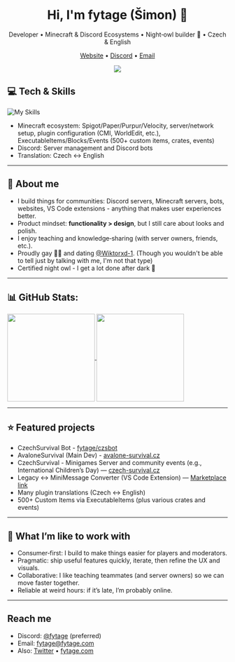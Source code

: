 <h1 align="center">Hi, I'm <strong>fytage</strong> (Šimon) 👋</h1>
<p align="center">Developer • Minecraft & Discord Ecosystems • Night‑owl builder 🌙 • Czech & English</p>

<p align="center">
  <a href="https://fytage.com">Website</a> •
  <a href="https://discord.com/users/743455055193047142">Discord</a> •
  <a href="mailto:fytage@fytage.com">Email</a>
</p>

<div align="center">
<img align="center" src="https://lanyard.cnrad.dev/api/743455055193047142?animatedDecoration=true" />
</div>

## 💻 Tech & Skills
![My Skills](https://go-skill-icons.vercel.app/api/icons?i=cpp,js,typescript,html,php,css,mysql,nodejs,vscode,discordjs,discord,discordbots,cloudflare,apple,yaml,api,canva,chatgpt,chrome,digitalocean,excel,githubcopilot,ubuntu,slack,word)
- Minecraft ecosystem: Spigot/Paper/Purpur/Velocity, server/network setup, plugin configuration (CMI, WorldEdit, etc.), ExecutableItems/Blocks/Events (500+ custom items, crates, events)  
- Discord: Server management and Discord bots  
- Translation: Czech ↔ English  

---

## 👤 About me
- I build things for communities: Discord servers, Minecraft servers, bots, websites, VS Code extensions - anything that makes user experiences better.  
- Product mindset: <strong>functionality > design</strong>, but I still care about looks and polish.  
- I enjoy teaching and knowledge‑sharing (with server owners, friends, etc.).  
- Proudly gay 🏳️‍🌈 and dating <a href="https://github.com/Wiktorxd-1">@Wiktorxd-1</a>. (Though you wouldn't be able to tell just by talking with me, I'm not that type)
- Certified night owl - I get a lot done after dark 🌌

---

## 📊 GitHub Stats:
<a href="https://github.com/anuraghazra/github-readme-stats">
  <img height=200 align="center" src="https://github-readme-stats.vercel.app/api?username=fytage&theme=radical&rank_icon=github" />
</a>
<a href="https://github.com/anuraghazra/github-readme-stats">
  <img height=200 align="center" src="https://github-readme-stats.vercel.app/api/top-langs?username=fytage&layout=compact&card_width=320&theme=radical" />
</a>

---

## ⭐ Featured projects
- CzechSurvival Bot - <a href="https://github.com/fytage/czsbot">fytage/czsbot</a>  
- AvaloneSurvival (Main Dev) - <a href="https://avalone-survival.cz">avalone-survival.cz</a>  
- CzechSurvival - Minigames Server and community events (e.g., International Children’s Day) — <a href="https://czech-survival.cz">czech-survival.cz</a>  
- Legacy ↔ MiniMessage Converter (VS Code Extension) — <a href="https://marketplace.visualstudio.com/items?itemName=fytage.legacy-to-minimessage">Marketplace link</a>  
- Many plugin translations (Czech ↔ English)  
- 500+ Custom Items via ExecutableItems (plus various crates and events)

---

## 🤝 What I’m like to work with
- Consumer‑first: I build to make things easier for players and moderators.  
- Pragmatic: ship useful features quickly, iterate, then refine the UX and visuals.  
- Collaborative: I like teaching teammates (and server owners) so we can move faster together.  
- Reliable at weird hours: if it’s late, I’m probably online.

---

## Reach me
- Discord: <a href="https://discord.com/users/743455055193047142">@fytage</a> (preferred)  
- Email: <a href="mailto:fytage@fytage.com">fytage@fytage.com</a>  
- Also: <a href="https://twitter.com/fytagee">Twitter</a> • <a href="https://fytage.com">fytage.com</a>
